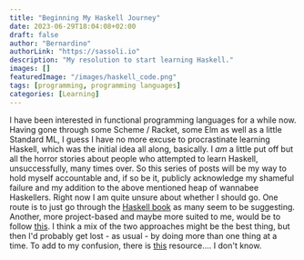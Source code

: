 ```yaml
---
title: "Beginning My Haskell Journey"
date: 2023-06-29T18:04:08+02:00
draft: false
author: "Bernardino"
authorLink: "https://sassoli.io"
description: "My resolution to start learning Haskell."
images: []
featuredImage: "/images/haskell_code.png"
tags: [programming, programming languages]
categories: [Learning]
---
```


I have been interested in functional programming languages for a while now. Having gone through some Scheme / Racket, some Elm as well as a little Standard ML, I guess I have no more excuse to procrastinate learning Haskell, which was the initial idea all along, basically. I _am_ a little put off but all the horror stories about people who attempted to learn Haskell, unsuccessfully, many times over. So this series of posts will be my way to hold myself accountable and, if so be it, publicly acknowledge my shameful failure and my addition to the above mentioned heap of wannabee Haskellers.
Right now I am quite unsure about whether I should go. One route is to just go through the [Haskell book](https://haskellbook.com) as many seem to be suggesting. Another, more project-based and maybe more suited to me, would be to follow [this](https://lhbg-book.link). I think a mix of the two approaches might be the best thing, but then I'd probably get lost - as usual - by doing more than one thing at a time. To add to my confusion, there is [this](https://www.youtube.com/playlist?list=PLF1Z-APd9zK7usPMx3LGMZEHrECUGodd3) resource.... I don't know.
